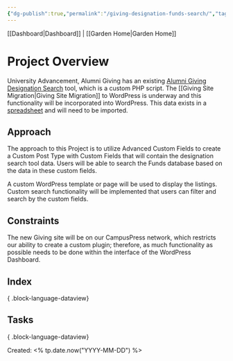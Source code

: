 ```yaml
---
{"dg-publish":true,"permalink":"/giving-designation-funds-search/","tags":["WordPress","work"],"noteIcon":"","created":"2025-02-19T08:57:45.856-08:00","updated":"2025-02-19T11:50:41.610-08:00"}
---
```


[[Dashboard\|Dashboard]] | [[Garden Home\|Garden Home]]

# Project Overview
University Advancement, Alumni Giving has an existing [Alumni Giving Designation Search](https://designationsearch.ucsc.edu/search-designations/index.php) tool, which is a custom PHP script. The [[Giving Site Migration\|Giving Site Migration]] to WordPress is underway and this functionality will be incorporated into WordPress. This data exists in a [spreadsheet](https://docs.google.com/spreadsheets/d/1v4mE2ffp2JCcmtBz4rYCke_ZX-y15Rok/edit?usp=sharing&ouid=103689770236599533068&rtpof=true&sd=true) and will need to be imported.
## Approach
The approach to this Project is to utilize Advanced Custom Fields to create a Custom Post Type with Custom Fields that will contain the designation search tool data. Users will be able to search the Funds database based on the data in these custom fields.

A custom WordPress template or page will be used to display the listings. Custom search functionality will be implemented that users can filter and search by the custom fields.

## Constraints
The new Giving site will be on our CampusPress network, which restricts our ability to create a custom plugin; therefore, as much functionality as possible needs to be done within the interface of the WordPress Dashboard.

## Index 


{ .block-language-dataview}

## Tasks


{ .block-language-dataview}

Created: <% tp.date.now("YYYY-MM-DD") %>